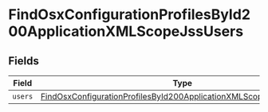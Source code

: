 # FindOsxConfigurationProfilesById200ApplicationXMLScopeJssUsers


## Fields

| Field                                                                                                                                                                 | Type                                                                                                                                                                  | Required                                                                                                                                                              | Description                                                                                                                                                           |
| --------------------------------------------------------------------------------------------------------------------------------------------------------------------- | --------------------------------------------------------------------------------------------------------------------------------------------------------------------- | --------------------------------------------------------------------------------------------------------------------------------------------------------------------- | --------------------------------------------------------------------------------------------------------------------------------------------------------------------- |
| `users`                                                                                                                                                               | [FindOsxConfigurationProfilesById200ApplicationXMLScopeJssUsersUsers](../../models/operations/findosxconfigurationprofilesbyid200applicationxmlscopejssusersusers.md) | :heavy_minus_sign:                                                                                                                                                    | N/A                                                                                                                                                                   |
